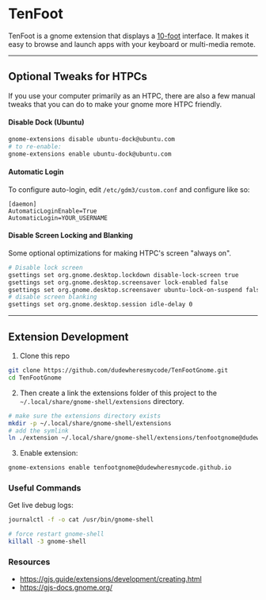 # TenFoot

TenFoot is a gnome extension that displays a [10-foot](https://en.wikipedia.org/wiki/10-foot_user_interface) interface. It makes it easy to browse and launch apps with your keyboard or multi-media remote.

---

## Optional Tweaks for HTPCs

If you use your computer primarily as an HTPC, there are also a few manual tweaks that you can do to make your gnome more HTPC friendly.

#### Disable Dock (Ubuntu)

```bash
gnome-extensions disable ubuntu-dock@ubuntu.com
# to re-enable:
gnome-extensions enable ubuntu-dock@ubuntu.com
```

#### Automatic Login

To configure auto-login, edit `/etc/gdm3/custom.conf` and configure like so:

```
[daemon]
AutomaticLoginEnable=True
AutomaticLogin=YOUR_USERNAME
```

#### Disable Screen Locking and Blanking

Some optional optimizations for making HTPC's screen "always on".

```bash
# Disable lock screen
gsettings set org.gnome.desktop.lockdown disable-lock-screen true
gsettings set org.gnome.desktop.screensaver lock-enabled false
gsettings set org.gnome.desktop.screensaver ubuntu-lock-on-suspend false
# disable screen blanking
gsettings set org.gnome.desktop.session idle-delay 0
```

---

## Extension Development

1. Clone this repo

```bash
git clone https://github.com/dudewheresmycode/TenFootGnome.git
cd TenFootGnome
```

2. Then create a link the extensions folder of this project to the `~/.local/share/gnome-shell/extensions` directory.

```bash
# make sure the extensions directory exists
mkdir -p ~/.local/share/gnome-shell/extensions
# add the symlink
ln ./extension ~/.local/share/gnome-shell/extensions/tenfootgnome@dudewheresmycode.github.io
```

3. Enable extension:

```bash
gnome-extensions enable tenfootgnome@dudewheresmycode.github.io
```

### Useful Commands

Get live debug logs:

```bash
journalctl -f -o cat /usr/bin/gnome-shell
```

```bash
# force restart gnome-shell
killall -3 gnome-shell
```

### Resources

- https://gjs.guide/extensions/development/creating.html
- https://gjs-docs.gnome.org/
